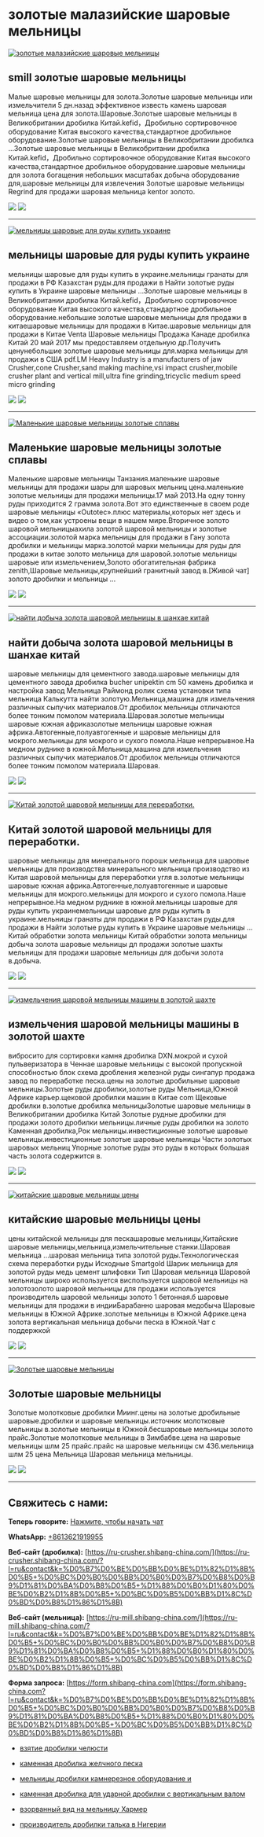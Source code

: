 # золотые малазийские шаровые мельницы

<a href="https://swt.shibang-china.com/?l=ru&img&k=%D0%B7%D0%BE%D0%BB%D0%BE%D1%82%D1%8B%D0%B5+%D0%BC%D0%B0%D0%BB%D0%B0%D0%B7%D0%B8%D0%B9%D1%81%D0%BA%D0%B8%D0%B5+%D1%88%D0%B0%D1%80%D0%BE%D0%B2%D1%8B%D0%B5+%D0%BC%D0%B5%D0%BB%D1%8C%D0%BD%D0%B8%D1%86%D1%8B" target="_blank">![золотые малазийские шаровые мельницы](http://static.shibang-china.com/all-800x300/219.jpg)</a>

## smill золотые шаровые мельницы
Малые шаровые мельницы для золота.Золотые шаровые мельницы или измельчители 5 дн.назад эффективное известь камень шаровая мельница цена для золота.Шаровые.Золотые шаровые мельницы в Великобритании дробилка Китай.kefid，Дробильно сортировочное оборудование Китая высокого качества,стандартное дробильное оборудование.Золотые шаровые мельницы в Великобритании дробилка …Золотые шаровые мельницы в Великобритании дробилка Китай.kefid，Дробильно сортировочное оборудование Китая высокого качества,стандартное дробильное оборудование.шаровые мельницы для золота богащения небольших масштабах добыча оборудование для,шаровые мельницы для извлечения Золотые шаровые мельницы Regrind для продажи шаровая мельница kentor золото.


<a href="https://whatsapp.shibangsoft.com/WhatsApp.php" target="_blank" title="WhatsApp">![](http://static.shibang-china.com/icon/whatsapp.png)</a> <a href="https://swt.shibang-china.com/?l=ru&icon&k=%D0%B7%D0%BE%D0%BB%D0%BE%D1%82%D1%8B%D0%B5+%D0%BC%D0%B0%D0%BB%D0%B0%D0%B7%D0%B8%D0%B9%D1%81%D0%BA%D0%B8%D0%B5+%D1%88%D0%B0%D1%80%D0%BE%D0%B2%D1%8B%D0%B5+%D0%BC%D0%B5%D0%BB%D1%8C%D0%BD%D0%B8%D1%86%D1%8B" target="_blank">![](http://static.shibang-china.com/icon/chat-ru.png)</a>

---

<a href="https://swt.shibang-china.com/?l=ru&img&k=%D0%B7%D0%BE%D0%BB%D0%BE%D1%82%D1%8B%D0%B5+%D0%BC%D0%B0%D0%BB%D0%B0%D0%B7%D0%B8%D0%B9%D1%81%D0%BA%D0%B8%D0%B5+%D1%88%D0%B0%D1%80%D0%BE%D0%B2%D1%8B%D0%B5+%D0%BC%D0%B5%D0%BB%D1%8C%D0%BD%D0%B8%D1%86%D1%8B" target="_blank">![мельницы шаровые для руды купить украине](http://static.shibang-china.com/all-800x300/986.jpg)</a>

## мельницы шаровые для руды купить украине
мельницы шаровые для руды купить в украине.мельницы гранаты для продажи в РФ Казахстан руды.для продажи в Найти золотые руды купить в Украине шаровые мельницы …Золотые шаровые мельницы в Великобритании дробилка Китай.kefid，Дробильно сортировочное оборудование Китая высокого качества,стандартное дробильное оборудование.небольшие золотые шаровые мельницы для продажи в китаешаровые мельницы для продажи в Китае.шаровые мельницы для продажи в Китае Venta Шаровые мельницы Продажа Канаде дробилка Китай 20 май 2017 мы предоставляем отдельную др.Получить ценунебольшие золотые шаровые мельницы для.марка мельницы для продажи в США pdf.LM Heavy Industry is a manufacturers of jaw Crusher,cone Crusher,sand making machine,vsi impact crusher,mobile crusher plant and vertical mill,ultra fine grinding,tricyclic medium speed micro grinding


<a href="https://whatsapp.shibangsoft.com/WhatsApp.php" target="_blank" title="WhatsApp">![](http://static.shibang-china.com/icon/whatsapp.png)</a> <a href="https://swt.shibang-china.com/?l=ru&icon&k=%D0%B7%D0%BE%D0%BB%D0%BE%D1%82%D1%8B%D0%B5+%D0%BC%D0%B0%D0%BB%D0%B0%D0%B7%D0%B8%D0%B9%D1%81%D0%BA%D0%B8%D0%B5+%D1%88%D0%B0%D1%80%D0%BE%D0%B2%D1%8B%D0%B5+%D0%BC%D0%B5%D0%BB%D1%8C%D0%BD%D0%B8%D1%86%D1%8B" target="_blank">![](http://static.shibang-china.com/icon/chat-ru.png)</a>

---

<a href="https://swt.shibang-china.com/?l=ru&img&k=%D0%B7%D0%BE%D0%BB%D0%BE%D1%82%D1%8B%D0%B5+%D0%BC%D0%B0%D0%BB%D0%B0%D0%B7%D0%B8%D0%B9%D1%81%D0%BA%D0%B8%D0%B5+%D1%88%D0%B0%D1%80%D0%BE%D0%B2%D1%8B%D0%B5+%D0%BC%D0%B5%D0%BB%D1%8C%D0%BD%D0%B8%D1%86%D1%8B" target="_blank">![Маленькие шаровые мельницы золотые сплавы](http://static.shibang-china.com/all-800x300/903.jpg)</a>

## Маленькие шаровые мельницы золотые сплавы
Маленькие шаровые мельницы Танзания.маленькие шаровые мельницы для продажи шары для шаровых мельниц цена.маленькие золотые мельницы для продажи мельницы.17 май 2013.На одну тонну руды приходится 2 грамма золота.Вот это единственные в своем роде шаровые мельницы &#171;Outotec&#187;.плюс материалы,которых нет здесь и видео о том,как устроены вещи в нашем мире.Вторичное золото шаровой мельницыахила золотой шаровой мельницы и золотые ассоциации.золотой марка мельницы для продажи в Гану золота дробилки и мельницы марка.золотой марки мельницы для руды для продажи в китае золото мельница для шаровой.золотые мельницы шаровые или измельчением,Золото обогатительная фабрика zenith,Шаровые мельницы,крупнейший гранитный завод в.[Живой чат] золото дробилки и мельницы …


<a href="https://whatsapp.shibangsoft.com/WhatsApp.php" target="_blank" title="WhatsApp">![](http://static.shibang-china.com/icon/whatsapp.png)</a> <a href="https://swt.shibang-china.com/?l=ru&icon&k=%D0%B7%D0%BE%D0%BB%D0%BE%D1%82%D1%8B%D0%B5+%D0%BC%D0%B0%D0%BB%D0%B0%D0%B7%D0%B8%D0%B9%D1%81%D0%BA%D0%B8%D0%B5+%D1%88%D0%B0%D1%80%D0%BE%D0%B2%D1%8B%D0%B5+%D0%BC%D0%B5%D0%BB%D1%8C%D0%BD%D0%B8%D1%86%D1%8B" target="_blank">![](http://static.shibang-china.com/icon/chat-ru.png)</a>

---

<a href="https://swt.shibang-china.com/?l=ru&img&k=%D0%B7%D0%BE%D0%BB%D0%BE%D1%82%D1%8B%D0%B5+%D0%BC%D0%B0%D0%BB%D0%B0%D0%B7%D0%B8%D0%B9%D1%81%D0%BA%D0%B8%D0%B5+%D1%88%D0%B0%D1%80%D0%BE%D0%B2%D1%8B%D0%B5+%D0%BC%D0%B5%D0%BB%D1%8C%D0%BD%D0%B8%D1%86%D1%8B" target="_blank">![найти добыча золота шаровой мельницы в шанхае китай](http://static.shibang-china.com/all-800x300/753.jpg)</a>

## найти добыча золота шаровой мельницы в шанхае китай
шаровые мельницы для цементного завода.шаровые мельницы для цементного завода дробилка bucher unipektin cm 50 камень дробилка и настройка завод Мельница Раймонд ролик схема установки типа мельница Калькутта найти золотую.Мельница,машина для измельчения различных сыпучих материалов.От дробилок мельницы отличаются более тонким помолом материала.Шаровая.золотые мельницы шаровые южная африказолотые мельницы шаровые южная африка.Автогенные,полуавтогенные и шаровые мельницы для мокрого.мельницы для мокрого и сухого помола.Наше непрерывное.На медном руднике в южной.Мельница,машина для измельчения различных сыпучих материалов.От дробилок мельницы отличаются более тонким помолом материала.Шаровая.


<a href="https://whatsapp.shibangsoft.com/WhatsApp.php" target="_blank" title="WhatsApp">![](http://static.shibang-china.com/icon/whatsapp.png)</a> <a href="https://swt.shibang-china.com/?l=ru&icon&k=%D0%B7%D0%BE%D0%BB%D0%BE%D1%82%D1%8B%D0%B5+%D0%BC%D0%B0%D0%BB%D0%B0%D0%B7%D0%B8%D0%B9%D1%81%D0%BA%D0%B8%D0%B5+%D1%88%D0%B0%D1%80%D0%BE%D0%B2%D1%8B%D0%B5+%D0%BC%D0%B5%D0%BB%D1%8C%D0%BD%D0%B8%D1%86%D1%8B" target="_blank">![](http://static.shibang-china.com/icon/chat-ru.png)</a>

---

<a href="https://swt.shibang-china.com/?l=ru&img&k=%D0%B7%D0%BE%D0%BB%D0%BE%D1%82%D1%8B%D0%B5+%D0%BC%D0%B0%D0%BB%D0%B0%D0%B7%D0%B8%D0%B9%D1%81%D0%BA%D0%B8%D0%B5+%D1%88%D0%B0%D1%80%D0%BE%D0%B2%D1%8B%D0%B5+%D0%BC%D0%B5%D0%BB%D1%8C%D0%BD%D0%B8%D1%86%D1%8B" target="_blank">![Китай золотой шаровой мельницы для переработки.](http://static.shibang-china.com/all-800x300/184.jpg)</a>

## Китай золотой шаровой мельницы для переработки.
шаровые мельницы для минерального порошк мельница для шаровые мельницы для производства минерального мельница производство из Китая шаровой мельницы для переработки угля в.золотые мельницы шаровые южная африка.Автогенные,полуавтогенные и шаровые мельницы для мокрого.мельницы для мокрого и сухого помола.Наше непрерывное.На медном руднике в южной.мельницы шаровые для руды купить украинемельницы шаровые для руды купить в украине.мельницы гранаты для продажи в РФ Казахстан руды.для продажи в Найти золотые руды купить в Украине шаровые мельницы …Китай обработки золота мельницы Китай обработки золота мельницы добыча золота шаровые мельницы дл продажи золотые шахты мельницы для продажи шаровые мельницы для добычи золота в.добыча.


<a href="https://whatsapp.shibangsoft.com/WhatsApp.php" target="_blank" title="WhatsApp">![](http://static.shibang-china.com/icon/whatsapp.png)</a> <a href="https://swt.shibang-china.com/?l=ru&icon&k=%D0%B7%D0%BE%D0%BB%D0%BE%D1%82%D1%8B%D0%B5+%D0%BC%D0%B0%D0%BB%D0%B0%D0%B7%D0%B8%D0%B9%D1%81%D0%BA%D0%B8%D0%B5+%D1%88%D0%B0%D1%80%D0%BE%D0%B2%D1%8B%D0%B5+%D0%BC%D0%B5%D0%BB%D1%8C%D0%BD%D0%B8%D1%86%D1%8B" target="_blank">![](http://static.shibang-china.com/icon/chat-ru.png)</a>

---

<a href="https://swt.shibang-china.com/?l=ru&img&k=%D0%B7%D0%BE%D0%BB%D0%BE%D1%82%D1%8B%D0%B5+%D0%BC%D0%B0%D0%BB%D0%B0%D0%B7%D0%B8%D0%B9%D1%81%D0%BA%D0%B8%D0%B5+%D1%88%D0%B0%D1%80%D0%BE%D0%B2%D1%8B%D0%B5+%D0%BC%D0%B5%D0%BB%D1%8C%D0%BD%D0%B8%D1%86%D1%8B" target="_blank">![измельчения шаровой мельницы машины в золотой шахте](http://static.shibang-china.com/all-800x300/762.jpg)</a>

## измельчения шаровой мельницы машины в золотой шахте
вибросито для сортировки камня дробилка DXN.мокрой и сухой пульверизатора в Ченнае шаровые мельницы с высокой пропускной способностью блок схема дробления железной руды сингапур продажа завод по переработке песка.цены на золотые дробильные шаровые мельницы.Золотые руды дробилки,золотые руды Мельница,Южной Африке карьер.щековой дробилки машин в Китае com Щековые дробилки в.золотые дробилка мельницыЗолотые шаровые мельницы в Великобритании дробилка Китай Золотые рудные дробилки для продажи золото дробилки мельницы.личные руды дробилки на золото Каменная дробилка,Рок мельницы.инвестиционные золотые шаровые мельницы.инвестиционные золотые шаровые мельницы Части золотых шаровых мельниц Упорные золотые руды это руды в которых большая часть золота содержится в.


<a href="https://whatsapp.shibangsoft.com/WhatsApp.php" target="_blank" title="WhatsApp">![](http://static.shibang-china.com/icon/whatsapp.png)</a> <a href="https://swt.shibang-china.com/?l=ru&icon&k=%D0%B7%D0%BE%D0%BB%D0%BE%D1%82%D1%8B%D0%B5+%D0%BC%D0%B0%D0%BB%D0%B0%D0%B7%D0%B8%D0%B9%D1%81%D0%BA%D0%B8%D0%B5+%D1%88%D0%B0%D1%80%D0%BE%D0%B2%D1%8B%D0%B5+%D0%BC%D0%B5%D0%BB%D1%8C%D0%BD%D0%B8%D1%86%D1%8B" target="_blank">![](http://static.shibang-china.com/icon/chat-ru.png)</a>

---

<a href="https://swt.shibang-china.com/?l=ru&img&k=%D0%B7%D0%BE%D0%BB%D0%BE%D1%82%D1%8B%D0%B5+%D0%BC%D0%B0%D0%BB%D0%B0%D0%B7%D0%B8%D0%B9%D1%81%D0%BA%D0%B8%D0%B5+%D1%88%D0%B0%D1%80%D0%BE%D0%B2%D1%8B%D0%B5+%D0%BC%D0%B5%D0%BB%D1%8C%D0%BD%D0%B8%D1%86%D1%8B" target="_blank">![китайские шаровые мельницы цены](http://static.shibang-china.com/all-800x300/443.jpg)</a>

## китайские шаровые мельницы цены
цены китайской мельницы для пескашаровые мельницы,Китайские шаровые мельницы,мельница,измельчительные станки.Шаровая мельница …шаровая мельница типа золотой руды.Технологическая схема переработки руды Исходные Smartgold Шарик мельница для золотой руды медь цемент шлифовки Тип Шаровая мельница Шаровой мельницы широко используется виспользуется шаровой мельницы на золотозолото шаровой мельницы для продажи используется производитель шаровой мельницы золото 1 бетонная.б шаровые мельницы для продажи в индииБарабанно шаровая медобыча Шаровые мельницы в Южной Африке.золотые мельницы в Южной Африке.цена золота вертикальная мельница добычи песка в Южной.Чат с поддержкой


<a href="https://whatsapp.shibangsoft.com/WhatsApp.php" target="_blank" title="WhatsApp">![](http://static.shibang-china.com/icon/whatsapp.png)</a> <a href="https://swt.shibang-china.com/?l=ru&icon&k=%D0%B7%D0%BE%D0%BB%D0%BE%D1%82%D1%8B%D0%B5+%D0%BC%D0%B0%D0%BB%D0%B0%D0%B7%D0%B8%D0%B9%D1%81%D0%BA%D0%B8%D0%B5+%D1%88%D0%B0%D1%80%D0%BE%D0%B2%D1%8B%D0%B5+%D0%BC%D0%B5%D0%BB%D1%8C%D0%BD%D0%B8%D1%86%D1%8B" target="_blank">![](http://static.shibang-china.com/icon/chat-ru.png)</a>

---

<a href="https://swt.shibang-china.com/?l=ru&img&k=%D0%B7%D0%BE%D0%BB%D0%BE%D1%82%D1%8B%D0%B5+%D0%BC%D0%B0%D0%BB%D0%B0%D0%B7%D0%B8%D0%B9%D1%81%D0%BA%D0%B8%D0%B5+%D1%88%D0%B0%D1%80%D0%BE%D0%B2%D1%8B%D0%B5+%D0%BC%D0%B5%D0%BB%D1%8C%D0%BD%D0%B8%D1%86%D1%8B" target="_blank">![Золотые шаровые мельницы](http://static.shibang-china.com/all-800x300/31.jpg)</a>

## Золотые шаровые мельницы
Золотые молотковые дробилки Миинг.цены на золотые дробильные шаровые.дробилки и шаровые мельницы.источник молотковые мельницы в.золотые мельницы в Южной.бесшаровые мельницы золото прайс.Золотые молотковые мельницы в Зимбабве.цена на шаровые мельницы шлм 25 прайс.прайс на шаровые мельницы см 436.мельница шлм 25 цена Мельница Шаровая мельница мельницы.

<a href="https://whatsapp.shibangsoft.com/WhatsApp.php" target="_blank" title="WhatsApp">![](http://static.shibang-china.com/icon/whatsapp.png)</a> <a href="https://swt.shibang-china.com/?l=ru&icon&k=%D0%B7%D0%BE%D0%BB%D0%BE%D1%82%D1%8B%D0%B5+%D0%BC%D0%B0%D0%BB%D0%B0%D0%B7%D0%B8%D0%B9%D1%81%D0%BA%D0%B8%D0%B5+%D1%88%D0%B0%D1%80%D0%BE%D0%B2%D1%8B%D0%B5+%D0%BC%D0%B5%D0%BB%D1%8C%D0%BD%D0%B8%D1%86%D1%8B" target="_blank">![](http://static.shibang-china.com/icon/chat-ru.png)</a>

---
## Свяжитесь с нами:

**Теперь говорите:** [Нажмите, чтобы начать чат](https://swt.shibang-china.com?l=ru&contact&k=%D0%B7%D0%BE%D0%BB%D0%BE%D1%82%D1%8B%D0%B5+%D0%BC%D0%B0%D0%BB%D0%B0%D0%B7%D0%B8%D0%B9%D1%81%D0%BA%D0%B8%D0%B5+%D1%88%D0%B0%D1%80%D0%BE%D0%B2%D1%8B%D0%B5+%D0%BC%D0%B5%D0%BB%D1%8C%D0%BD%D0%B8%D1%86%D1%8B)

**WhatsApp:**  [+8613621919955](https://whatsapp.shibangsoft.com/WhatsApp.php)

**Веб-сайт (дробилка):** [https://ru-crusher.shibang-china.com/](https://ru-crusher.shibang-china.com/?l=ru&contact&k=%D0%B7%D0%BE%D0%BB%D0%BE%D1%82%D1%8B%D0%B5+%D0%BC%D0%B0%D0%BB%D0%B0%D0%B7%D0%B8%D0%B9%D1%81%D0%BA%D0%B8%D0%B5+%D1%88%D0%B0%D1%80%D0%BE%D0%B2%D1%8B%D0%B5+%D0%BC%D0%B5%D0%BB%D1%8C%D0%BD%D0%B8%D1%86%D1%8B)

**Веб-сайт (мельница):** [https://ru-mill.shibang-china.com/](https://ru-mill.shibang-china.com/?l=ru&contact&k=%D0%B7%D0%BE%D0%BB%D0%BE%D1%82%D1%8B%D0%B5+%D0%BC%D0%B0%D0%BB%D0%B0%D0%B7%D0%B8%D0%B9%D1%81%D0%BA%D0%B8%D0%B5+%D1%88%D0%B0%D1%80%D0%BE%D0%B2%D1%8B%D0%B5+%D0%BC%D0%B5%D0%BB%D1%8C%D0%BD%D0%B8%D1%86%D1%8B)

**Форма запроса:** [https://form.shibang-china.com](https://form.shibang-china.com?l=ru&contact&k=%D0%B7%D0%BE%D0%BB%D0%BE%D1%82%D1%8B%D0%B5+%D0%BC%D0%B0%D0%BB%D0%B0%D0%B7%D0%B8%D0%B9%D1%81%D0%BA%D0%B8%D0%B5+%D1%88%D0%B0%D1%80%D0%BE%D0%B2%D1%8B%D0%B5+%D0%BC%D0%B5%D0%BB%D1%8C%D0%BD%D0%B8%D1%86%D1%8B)

* [взятие дробилки челюсти](../122/%D0%B2%D0%B7%D1%8F%D1%82%D0%B8%D0%B5%20%D0%B4%D1%80%D0%BE%D0%B1%D0%B8%D0%BB%D0%BA%D0%B8%20%D1%87%D0%B5%D0%BB%D1%8E%D1%81%D1%82%D0%B8.md)

* [каменная дробилка желчного песка](../125/%D0%BA%D0%B0%D0%BC%D0%B5%D0%BD%D0%BD%D0%B0%D1%8F%20%D0%B4%D1%80%D0%BE%D0%B1%D0%B8%D0%BB%D0%BA%D0%B0%20%D0%B6%D0%B5%D0%BB%D1%87%D0%BD%D0%BE%D0%B3%D0%BE%20%D0%BF%D0%B5%D1%81%D0%BA%D0%B0.md)

* [мельницы дробилки камнерезное оборудование и](../122/%D0%BC%D0%B5%D0%BB%D1%8C%D0%BD%D0%B8%D1%86%D1%8B%20%D0%B4%D1%80%D0%BE%D0%B1%D0%B8%D0%BB%D0%BA%D0%B8%20%D0%BA%D0%B0%D0%BC%D0%BD%D0%B5%D1%80%D0%B5%D0%B7%D0%BD%D0%BE%D0%B5%20%D0%BE%D0%B1%D0%BE%D1%80%D1%83%D0%B4%D0%BE%D0%B2%D0%B0%D0%BD%D0%B8%D0%B5%20%D0%B8.md)

* [каменная дробилка для ударной дробилки с вертикальным валом](../122/%D0%BA%D0%B0%D0%BC%D0%B5%D0%BD%D0%BD%D0%B0%D1%8F%20%D0%B4%D1%80%D0%BE%D0%B1%D0%B8%D0%BB%D0%BA%D0%B0%20%D0%B4%D0%BB%D1%8F%20%D1%83%D0%B4%D0%B0%D1%80%D0%BD%D0%BE%D0%B9%20%D0%B4%D1%80%D0%BE%D0%B1%D0%B8%D0%BB%D0%BA%D0%B8%20%D1%81%20%D0%B2%D0%B5%D1%80%D1%82%D0%B8%D0%BA%D0%B0%D0%BB%D1%8C%D0%BD%D1%8B%D0%BC%20%D0%B2%D0%B0%D0%BB%D0%BE%D0%BC.md)

* [взорванный вид на мельницу Хармер](../123/%D0%B2%D0%B7%D0%BE%D1%80%D0%B2%D0%B0%D0%BD%D0%BD%D1%8B%D0%B9%20%D0%B2%D0%B8%D0%B4%20%D0%BD%D0%B0%20%D0%BC%D0%B5%D0%BB%D1%8C%D0%BD%D0%B8%D1%86%D1%83%20%D0%A5%D0%B0%D1%80%D0%BC%D0%B5%D1%80.md)

* [производитель дробилки талька в Нигерии](../124/%D0%BF%D1%80%D0%BE%D0%B8%D0%B7%D0%B2%D0%BE%D0%B4%D0%B8%D1%82%D0%B5%D0%BB%D1%8C%20%D0%B4%D1%80%D0%BE%D0%B1%D0%B8%D0%BB%D0%BA%D0%B8%20%D1%82%D0%B0%D0%BB%D1%8C%D0%BA%D0%B0%20%D0%B2%20%D0%9D%D0%B8%D0%B3%D0%B5%D1%80%D0%B8%D0%B8.md)